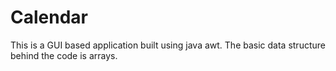 # Calendar
This is a GUI based application built using java awt. The basic data structure behind the code is arrays.
